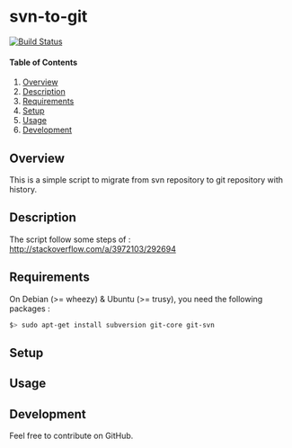 # svn-to-git

[![Build Status](https://travis-ci.org/rentabiliweb/svn-to-git.svg?branch=master)](https://travis-ci.org/rentabiliweb/svn-to-git)

#### Table of Contents

1. [Overview](#overview)
2. [Description](#description)
3. [Requirements](#requirements)
4. [Setup](#setup)
5. [Usage](#usage)
6. [Development](#development)

## Overview

This is a  simple script to migrate  from svn repository to  git repository with
history.

## Description

The script follow some steps of : http://stackoverflow.com/a/3972103/292694

## Requirements

On Debian (>= wheezy) & Ubuntu (>= trusy), you need the following packages :

 ```bash
 $> sudo apt-get install subversion git-core git-svn
 ```

## Setup

## Usage

## Development

Feel free to contribute on GitHub.
